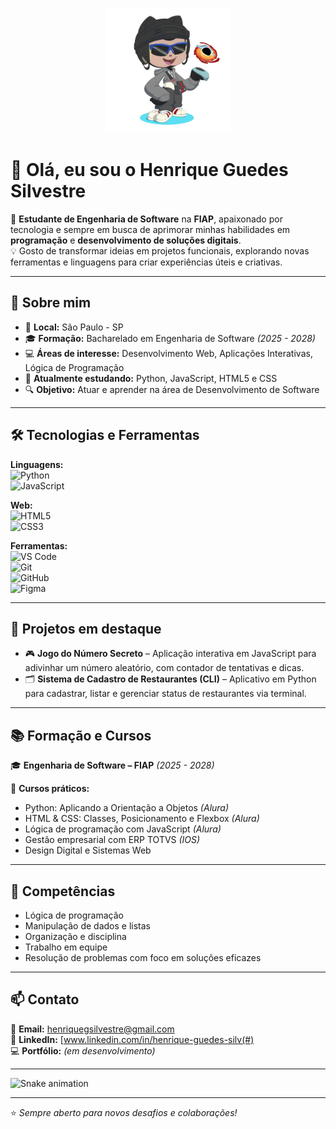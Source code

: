 <p align="center">
  <img src="./octocat-1754870256210.png" alt="Meu Octocat" width="200"/>
</p>

# 👋 Olá, eu sou o Henrique Guedes Silvestre  

🎯 **Estudante de Engenharia de Software** na **FIAP**, apaixonado por tecnologia e sempre em busca de aprimorar minhas habilidades em **programação** e **desenvolvimento de soluções digitais**.  
💡 Gosto de transformar ideias em projetos funcionais, explorando novas ferramentas e linguagens para criar experiências úteis e criativas.  

---

## 🚀 Sobre mim  
- 📍 **Local:** São Paulo - SP  
- 🎓 **Formação:** Bacharelado em Engenharia de Software *(2025 - 2028)*  
- 💻 **Áreas de interesse:** Desenvolvimento Web, Aplicações Interativas, Lógica de Programação  
- 🌱 **Atualmente estudando:** Python, JavaScript, HTML5 e CSS  
- 🔍 **Objetivo:** Atuar e aprender na área de Desenvolvimento de Software  

---

## 🛠 Tecnologias e Ferramentas  

**Linguagens:**  
![Python](https://img.shields.io/badge/Python-3776AB?style=for-the-badge&logo=python&logoColor=white)  
![JavaScript](https://img.shields.io/badge/JavaScript-323330?style=for-the-badge&logo=javascript&logoColor=F7DF1E)  

**Web:**  
![HTML5](https://img.shields.io/badge/HTML5-E34F26?style=for-the-badge&logo=html5&logoColor=white)  
![CSS3](https://img.shields.io/badge/CSS3-1572B6?style=for-the-badge&logo=css3&logoColor=white)  

**Ferramentas:**  
![VS Code](https://img.shields.io/badge/VS_Code-0078D4?style=for-the-badge&logo=visualstudiocode&logoColor=white)  
![Git](https://img.shields.io/badge/Git-F05032?style=for-the-badge&logo=git&logoColor=white)  
![GitHub](https://img.shields.io/badge/GitHub-100000?style=for-the-badge&logo=github&logoColor=white)  
![Figma](https://img.shields.io/badge/Figma-F24E1E?style=for-the-badge&logo=figma&logoColor=white)  

---

## 📌 Projetos em destaque  
- 🎮 **Jogo do Número Secreto** – Aplicação interativa em JavaScript para adivinhar um número aleatório, com contador de tentativas e dicas.  
- 🗂 **Sistema de Cadastro de Restaurantes (CLI)** – Aplicativo em Python para cadastrar, listar e gerenciar status de restaurantes via terminal.  

---

## 📚 Formação e Cursos  

🎓 **Engenharia de Software – FIAP** *(2025 - 2028)*  

📜 **Cursos práticos:**  
- Python: Aplicando a Orientação a Objetos *(Alura)*  
- HTML & CSS: Classes, Posicionamento e Flexbox *(Alura)*  
- Lógica de programação com JavaScript *(Alura)*  
- Gestão empresarial com ERP TOTVS *(IOS)*  
- Design Digital e Sistemas Web  

---

## 🌟 Competências  
- Lógica de programação  
- Manipulação de dados e listas  
- Organização e disciplina  
- Trabalho em equipe  
- Resolução de problemas com foco em soluções eficazes  

---

## 📫 Contato  

📧 **Email:** [henriquegsilvestre@gmail.com](mailto:henriquegsilvestre@gmail.com)  
🔗 **LinkedIn:** [www.linkedin.com/in/henrique-guedes-silv(#)  
💻 **Portfólio:** *(em desenvolvimento)*  

---

![Snake animation](https://github.com/HenriqueGSilvestre/HenriqueGSilvestre/blob/output/github-contribution-grid-snake.svg)

---
⭐ *Sempre aberto para novos desafios e colaborações!*
